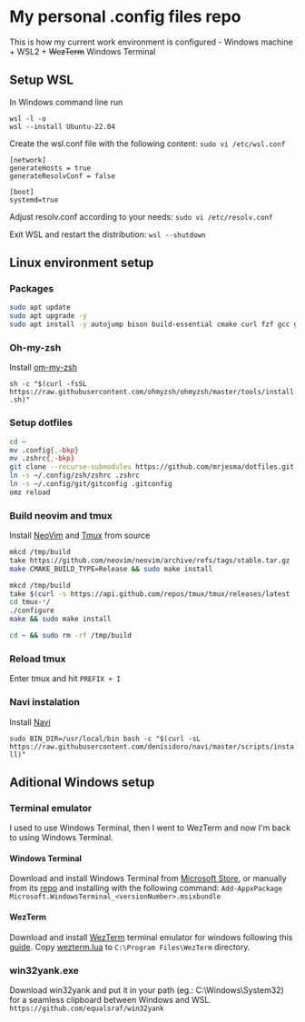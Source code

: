 # My personal .config files repo
This is how my current work environment is configured - Windows machine + WSL2 + ~~WezTerm~~ Windows Terminal 

## Setup WSL
In Windows command line run
```
wsl -l -o
wsl --install Ubuntu-22.04
```
Create the wsl.conf file with the following content: `sudo vi /etc/wsl.conf`
```
[network]
generateHosts = true
generateResolvConf = false

[boot]
systemd=true
```
Adjust resolv.conf according to your needs: `sudo vi /etc/resolv.conf`

Exit WSL and restart the distribution: `wsl --shutdown`

## Linux environment setup

### Packages
```sh
sudo apt update
sudo apt upgrade -y
sudo apt install -y autojump bison build-essential cmake curl fzf gcc gettext git jq libevent-dev make ncurses-dev neovim ninja-build pkg-config ripgrep unzip zsh
```

### Oh-my-zsh
Install [om-my-zsh](https://github.com/ohmyzsh/ohmyzsh)

`sh -c "$(curl -fsSL https://raw.githubusercontent.com/ohmyzsh/ohmyzsh/master/tools/install.sh)"`

### Setup dotfiles
```sh
cd ~
mv .config{,-bkp}
mv .zshrc{,-bkp}
git clone --recurse-submodules https://github.com/mrjesma/dotfiles.git .config
ln -s ~/.config/zsh/zshrc .zshrc
ln -s ~/.config/git/gitconfig .gitconfig
omz reload
```

### Build neovim and tmux
Install [NeoVim](https://github.com/neovim/neovim) and [Tmux](https://github.com/tmux/tmux) from source
```sh
mkcd /tmp/build
take https://github.com/neovim/neovim/archive/refs/tags/stable.tar.gz
make CMAKE_BUILD_TYPE=Release && sudo make install

mkcd /tmp/build
take $(curl -s https://api.github.com/repos/tmux/tmux/releases/latest | jq -r '.assets[].browser_download_url')
cd tmux-*/
./configure
make && sudo make install

cd ~ && sudo rm -rf /tmp/build
```

### Reload tmux
Enter tmux and hit `PREFIX + I`

### Navi instalation
Install [Navi](https://github.com/denisidoro/navi)

`sudo BIN_DIR=/usr/local/bin bash -c "$(curl -sL https://raw.githubusercontent.com/denisidoro/navi/master/scripts/install)"`

## Aditional Windows setup
### Terminal emulator
I used to use Windows Terminal, then I went to WezTerm and now I'm back to using Windows Terminal.
#### Windows Terminal
Download and install Windows Terminal from [Microsoft Store](https://aka.ms/terminal), or manually from its [repo](https://github.com/microsoft/terminal/releases) and installing with the following command: `Add-AppxPackage Microsoft.WindowsTerminal_<versionNumber>.msixbundle`
#### WezTerm
Download and install [WezTerm](https://wezfurlong.or) terminal emulator for windows following this [guide](https://wezfurlong.org/wezterm/install/windows.html#installing-on-windows). Copy [wezterm.lua](wezterm/wezterm.lua) to `C:\Program Files\WezTerm` directory.

### win32yank.exe
Download win32yank and put it in your path (eg.: C:\Windows\System32) for a seamless clipboard between Windows and WSL. `https://github.com/equalsraf/win32yank`
